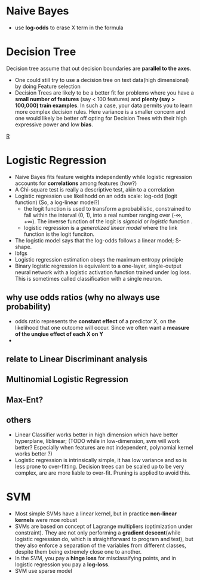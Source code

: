 # Naive Bayes
* use **log-odds** to erase X term in the formula

# Decision Tree
Decision tree assume that out decision boundaries are **parallel to the axes**.
* One could still try to use a decision tree on text data(high dimensional) by doing Feature
  selection
* Decision Trees are likely to be a better fit for problems where you have a
  **small number of features** (say < 100 features) and **plenty (say > 100,000) train
  examples**. In such a case, your data permits you to learn more complex decision
  rules. Here variance is a smaller concern and one would likely be better off
  opting for Decision Trees with their high expressive power and low **bias**.
  

[R](http://www.quora.com/Data-Mining/What-are-the-advantages-of-logistic-regression-over-decision-trees)


# Logistic Regression
* Naive Bayes fits feature weights independently while logistic regression accounts for **correlations** among features (how?)
* A Chi-square test is really a descriptive  test, akin to a correlation
* Logistic regression use likelihodd on an odds scale: log-odd (logit function) (So, a log-linear model?)
	* the logit function is used to transform a probabilistic, constrained to fall within the interval (0, 1), into a real number ranging over (-∞, +∞). The inverse function of the logit is *sigmoid* or *logistic* function .
	* logistic regression is a *generalized linear model* where the link function is the logit funciton. 
* The logistic model says that the log-odds follows a linear model; S-shape.
* lbfgs
* Logistic regression estimation obeys the maximum entropy principle
* Binary logistic regression is equivalent to a one-layer, single-output neural network with a logistic activation function trained under log loss. This is sometimes called classification with a single neuron.

## why use odds ratios (why no always use probability)
* odds ratio represents the **constant effect** of a predictor X, on the likelihood that one outcome will occur. Since we often want a **measure of the unqiue effect of each X on Y**
* 
## relate to Linear Discriminant analysis

## Multinomial Logistic Regression

## Max-Ent?

## others
*  Linear Classifier works better in high dimension which have better
   hyperplane, liblinear;
   (TODO while in low-dimension, svm will work better?  Especially when features
   are not independent, polynomial kernel works better ?)
* Logistic regression is intrinsically simple, it has low variance and so is
  less prone to over-fitting. Decision trees can be scaled up to be very
  complex, are are more liable to over-fit. Pruning is applied to avoid this.
  

# SVM
* Most simple SVMs have a linear kernel, but in practice **non-linear kernels** were moe robust
* SVMs are based on concept of Lagrange multipliers (optimization under constraint). They are not only performing a **gradient descent**(while logistic regression do, which is straightforward to program and test), but they also enforce a separation of the variables from different classes, despite them being extremely close one to another.
* In the SVM, you pay a **hinge loss** for misclassifying points, and in
  logistic regression you pay a **log-loss**.
* SVM use sparse model
